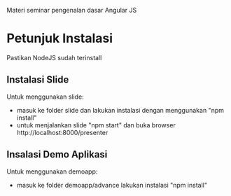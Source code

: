 Materi seminar pengenalan dasar Angular JS

# Petunjuk Instalasi
Pastikan NodeJS sudah terinstall

## Instalasi Slide
Untuk menggunakan slide:
- masuk ke folder slide dan lakukan instalasi dengan menggunakan "npm install"
- untuk menjalankan slide "npm start" dan buka browser http://localhost:8000/presenter

## Insalasi Demo Aplikasi
Untuk menggunakan demoapp:
- masuk ke folder demoapp/advance lakukan instalasi "npm install"

